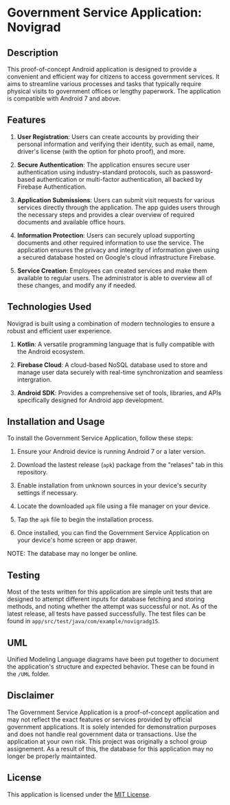 # Government Service Application: Novigrad

## Description

This proof-of-concept Android application is designed to provide a convenient and efficient way for citizens to access government services. It aims to streamline various processes and tasks that typically require physical visits to government offices or lengthy paperwork. The application is compatible with Android 7 and above.

## Features

1. **User Registration**: Users can create accounts by providing their personal information and verifying their identity, such as email, name, driver's license (with the option for photo proof), and more.

2. **Secure Authentication**: The application ensures secure user authentication using industry-standard protocols, such as password-based authentication or multi-factor authentication, all backed by Firebase Authentication.

3. **Application Submissions**: Users can submit visit requests for various services directly through the application. The app guides users through the necessary steps and provides a clear overview of required documents and available office hours.

4. **Information Protection**: Users can securely upload supporting documents and other required information to use the service. The application ensures the privacy and integrity of information given using a secured database hosted on Google's cloud infrastructure Firebase.

5. **Service Creation**: Employees can created services and make them available to regular users. The administrator is able to overview all of these changes, and modify any if needed.

## Technologies Used

Novigrad is built using a combination of modern technologies to ensure a robust and efficient user experience.

1. **Kotlin**:  A versatile programming language that is fully compatible with the Android ecosystem.

2. **Firebase Cloud**: A cloud-based NoSQL database used to store and manage user data securely with real-time synchronization and seamless intergration.

3. **Android SDK**: Provides a comprehensive set of tools, libraries, and APIs specifically designed for Android app development.

## Installation and Usage

To install the Government Service Application, follow these steps:

1. Ensure your Android device is running Android 7 or a later version.

2. Download the lastest release (`apk`) package from the "relases" tab in this repository.

3. Enable installation from unknown sources in your device's security settings if necessary.

4. Locate the downloaded `apk` file using a file manager on your device.

5. Tap the `apk` file to begin the installation process.

6. Once installed, you can find the Government Service Application on your device's home screen or app drawer.

NOTE: The database may no longer be online.

## Testing

Most of the tests written for this application are simple unit tests that are designed to attempt different inputs for database fetching and storing methods, and noting whether the attempt was successful or not. As of the latest release, all tests have passed successfully.
The test files can be found in `app/src/test/java/com/example/novigradg15`.

## UML

Unified Modeling Language diagrams have been put together to document the application's structure and expected behavior. These can be found in the `/UML` folder.

## Disclaimer

The Government Service Application is a proof-of-concept application and may not reflect the exact features or services provided by official government applications. It is solely intended for demonstration purposes and does not handle real government data or transactions. Use the application at your own risk.
This project was originally a school group assignement. As a result of this, the database for this application may no longer be properly maintainted.

## License

This application is licensed under the [MIT License](https://opensource.org/licenses/MIT).
